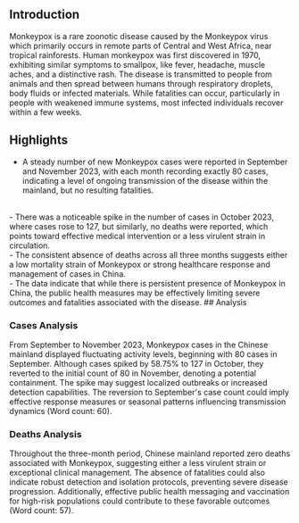 ## Introduction

Monkeypox is a rare zoonotic disease caused by the Monkeypox virus which primarily occurs in remote parts of Central and West Africa, near tropical rainforests. Human monkeypox was first discovered in 1970, exhibiting similar symptoms to smallpox, like fever, headache, muscle aches, and a distinctive rash. The disease is transmitted to people from animals and then spread between humans through respiratory droplets, body fluids or infected materials. While fatalities can occur, particularly in people with weakened immune systems, most infected individuals recover within a few weeks.
## Highlights

- A steady number of new Monkeypox cases were reported in September and November 2023, with each month recording exactly 80 cases, indicating a level of ongoing transmission of the disease within the mainland, but no resulting fatalities.
<br/>
- There was a noticeable spike in the number of cases in October 2023, where cases rose to 127, but similarly, no deaths were reported, which points toward effective medical intervention or a less virulent strain in circulation.
<br/>
- The consistent absence of deaths across all three months suggests either a low mortality strain of Monkeypox or strong healthcare response and management of cases in China.
<br/>
- The data indicate that while there is persistent presence of Monkeypox in China, the public health measures may be effectively limiting severe outcomes and fatalities associated with the disease.
## Analysis

### Cases Analysis
From September to November 2023, Monkeypox cases in the Chinese mainland displayed fluctuating activity levels, beginning with 80 cases in September. Although cases spiked by 58.75% to 127 in October, they reverted to the initial count of 80 in November, denoting a potential containment. The spike may suggest localized outbreaks or increased detection capabilities. The reversion to September's case count could imply effective response measures or seasonal patterns influencing transmission dynamics (Word count: 60).

### Deaths Analysis
Throughout the three-month period, Chinese mainland reported zero deaths associated with Monkeypox, suggesting either a less virulent strain or exceptional clinical management. The absence of fatalities could also indicate robust detection and isolation protocols, preventing severe disease progression. Additionally, effective public health messaging and vaccination for high-risk populations could contribute to these favorable outcomes (Word count: 57).

